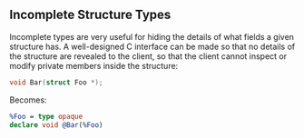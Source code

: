 ## Incomplete Structure Types


Incomplete types are very useful for hiding the details of what fields a given structure has.  A well-designed C interface can be
made so that no details of the structure are revealed to the client, so that the client cannot inspect or modify private members
inside the structure:

```cpp
void Bar(struct Foo *);
```
Becomes:


```ll
%Foo = type opaque
declare void @Bar(%Foo)
```
